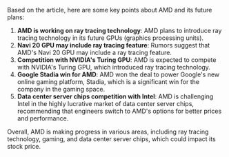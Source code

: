 Based on the article, here are some key points about AMD and its future plans:

1. **AMD is working on ray tracing technology**: AMD plans to introduce ray tracing technology in its future GPUs (graphics processing units).
2. **Navi 20 GPU may include ray tracing feature**: Rumors suggest that AMD's Navi 20 GPU may include a ray tracing feature.
3. **Competition with NVIDIA's Turing GPU**: AMD is expected to compete with NVIDIA's Turing GPU, which introduced ray tracing technology.
4. **Google Stadia win for AMD**: AMD won the deal to power Google's new online gaming platform, Stadia, which is a significant win for the company in the gaming space.
5. **Data center server chips competition with Intel**: AMD is challenging Intel in the highly lucrative market of data center server chips, recommending that engineers switch to AMD's options for better prices and performance.

Overall, AMD is making progress in various areas, including ray tracing technology, gaming, and data center server chips, which could impact its stock price.